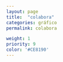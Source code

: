 ```yaml
---
layout: page
title:  "colabora"
categories: gráfico
permalink: colabora

weight: 1
priority: 9
color: '#CE8190'
---
```

